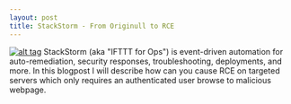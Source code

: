 ```yaml
---
layout: post
title: StackStorm - From Originull to RCE
---
```


[![alt tag](https://raw.githubusercontent.com/Quitten/Autorize/master/Autorizev17.png)](https://raw.githubusercontent.com/Quitten/Autorize/master/Autorizev17.png)
StackStorm (aka "IFTTT for Ops") is event-driven automation for auto-remediation, security responses, troubleshooting, deployments, and more.
In this blogpost I will describe how can you cause RCE on targeted servers which only requires an authenticated user browse to malicious webpage.
